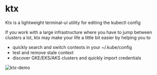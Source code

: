 # ktx
Ktx is a lightweight terminal-ui utility for editing the kubectl config

If you work with a large infrastructure where you have to jump between clusters a lot, ktx may make your life a little bit easier by helping you to
- quickly search and switch contexts in your ~/.kube/config
- test and remove stale context
- discover GKE/EKS/AKS clusters and quickly import credentials


![ktx-demo](https://github.com/bsod90/ktx/assets/2292499/b9f36c53-98dd-4ac7-b2ac-b9facabfd12a)
